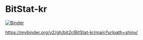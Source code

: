# BitStat-kr

[![Binder](https://mybinder.org/badge_logo.svg)](https://mybinder.org/v2/gh/bit2r/BitStat-kr/main)

https://mybinder.org/v2/gh/bit2r/BitStat-kr/main?urlpath=shiny/